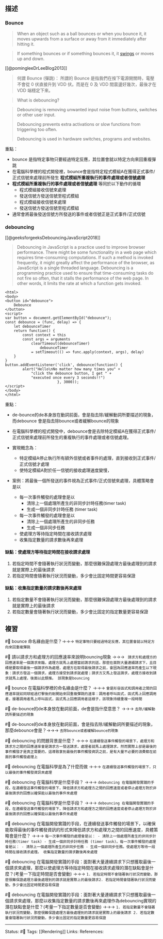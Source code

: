 ## 描述

### Bounce
>  When an object such as a ball bounces or when you bounce it, it moves upwards from a surface or away from it immediately after hitting it. 


> If something bounces or if something bounces it, it [swings](https://www.collinsdictionary.com/dictionary/english/swing "Definition of swings") or moves up and down.

[[@pomingleeDrLeeBlog2013]]
> 何謂 Bounce (彈跳)：   所謂的 Bounce 是指我們在按下電源開關時，電壓不會從 0 伏直接升到 VDD 伏。而是在 0 及 VDD 間震盪好幾次，最後才在 VDD 端穩定下來。


> What is debouncing?

> Debouncing is removing unwanted input noise from buttons, switches or other user input. 
> 
> Debouncing prevents extra activations or slow functions from triggering too often. 
> 
> Debouncing is used in hardware switches, programs and websites.

重點：
- bounce 是指特定事物只要經過特定反應，其位置會就以特定方向來回重複彈跳
- 在電腦科學裡的程式開發裡，bounce會是指特定程式模組A在獲得正式事件/正式信號來處理前所發生 **程式模組所重複執行的事件處理或者信號處理**
-  **程式模組所重複執行的事件處理或者信號處理** 等同於以下動作的循環
	- 程式模組接收信號來處理
	- 發送信號方發送信號至程式模組
	- 程式模組接收信號來處理
	- 發送信號方發送信號至程式模組
- 通常會將最後發送信號方所發送的事件或者信號正是正式事件/正式信號

### debouncing
[[@geeksforgeeksDebouncingJavaScript2018]]

> Debouncing in JavaScript is a practice used to improve browser performance. There might be some functionality in a web page which requires time-consuming computations. If such a method is invoked frequently, it might greatly affect the performance of the browser, as JavaScript is a single threaded language. Debouncing is a programming practice used to ensure that time-consuming tasks do not fire so often, that it stalls the performance of the web page. In other words, it limits the rate at which a function gets invoked.


```
<html> 
<body>
<button id="debounce">
    Debounce
</button>
<script>
var button = document.getElementById("debounce");
const debounce = (func, delay) => {
    let debounceTimer
    return function() {
        const context = this
        const args = arguments
            clearTimeout(debounceTimer)
                debounceTimer
            = setTimeout(() => func.apply(context, args), delay)
    }
} 
button.addEventListener('click', debounce(function() {
        alert("Hello\nNo matter how many times you" +
            "click the debounce button, I get " +
            "executed once every 3 seconds!!")
                        }, 3000));
</script>
</body>
</html>
```


重點：
- de-bounce的de本身放在動詞前面，會是指去除/緩解動詞所要描述的現象，而debounce 會是指去除bounce或者緩解bounce的現象
- 在電腦科學裡的程式開發中，debounce會是去除特定模組A在獲得正式事件/正式信號來處理前所發生的重複執行的事件處理或者信號處理。
- 實現概念為：
	- 特定模組A停止執行所有額外信號或者事件的處理，直到接收到正式事件/正式信號才處理
	- 使特定模組A對於任一信號的接收處理速度變慢，



- 案例：將最後一個所發送的事件視為正式事件/正式信號來處理，具體策略會是以
	- 每一次事件觸發的處理會是以
		- 清除上一個處理所產生的非同步計時任務(timer task)
		- 生成一個非同步計時任務 (timer task)
	- 每一次事件觸發的處理會是以
		- 清除上一個處理所產生的非同步任務
		- 生成一個非同步任務
	- 使處理方等待指定時間在接收請求處理
	- 收集指定數量的請求數後再來處理

#### 缺點：使處理方等待指定時間在接收請求處理
1. 若指定時間不會隨著執行狀況而變動，那麼很難保證處理方最後處理到的請求就是實際上的最後請求
2. 若指定時間會隨著執行狀況而變動，多少會比固定時間更容易保證


#### 缺點：收集指定數量的請求數後再來處理

1. 若指定數量不會隨著執行狀況而變動，那麼很難保證處理方最後處理到的請求就是實際上的最後請求
2. 若指定數量會隨著執行狀況而變動，多少會比固定的指定數量更容易保證




## 複習
#🧠 bounce 命名緣由是什麼？->->-> `特定事物只要經過特定反應，其位置會就以特定方向來回重複彈跳`
<!--SR:!2023-07-22,193,250-->


#🧠 請以請求方和處理方的回應速率來說明bouncing現象 ->->-> ` 請求方和處理方的回應速率是一個請求來臨，處理方就馬上處理當前請求的話，那麼在面對大量連續請求下，且目標是要取得最後一個請求作為處理，處理方在取得最後請求之前，會因為回應速率而產生以下現象：請求方發送一個請求，處理方接受到請求就處理；請求方又馬上發送請求，處理方接收到請求就馬上處理，後面以此類推。 該現象是bouncing`
<!--SR:!2023-05-13,145,250-->

#🧠 bounce 在電腦科學裡的命名緣由是什麼？ ->->-> `會是形容函式和調用者之間的回應速率就如同球經過打擊後的剛開始來回重複彈跳的速率：調用者呼叫函式，函式馬上回應調用者，接著調用者馬上呼叫函式，函式馬上回應調用者這樣子，該現象持續重複一段時間`
<!--SR:!2023-07-07,182,250-->

#🧠 de-bounce的de本身放在動詞前面，de會是指什麼意思？ ->->-> `去除/緩解動詞所要描述的現象`


#🧠 de-bounce的de本身放在動詞前面，會是指去除/緩解動詞所要描述的現象，那麼debounce會是？->->-> `去除bounce或者緩解bounce的現象`




#🧠 debouncing 的問題背景是什麼？ ->->-> `在連續發送事件觸發的場景下，處理方和請求方之間的回應速率會是請求方一發送請求，處理者就馬上處理請求，然而實際上卻是最後的事件觸發才是真正需要的，這導致拿到最後的事件觸發資訊之前，是有大量不必要的浪費都在前面的事件觸發處理上`
<!--SR:!2023-01-28,76,230-->


#🧠 debouncing 在電腦科學是為了什麼而做 ->->-> `在連續發送事件觸發的場景下，只以最後的事件觸發資訊來處理`
<!--SR:!2023-01-12,2,247-->

#🧠 debouncing 在電腦科學是什麼手段？ ->->-> `debouncing 在電腦開發實踐的手段，在連續發送事件觸發的場景下，降低請求方和處理方之間的回應速度或者停止處理方對於非最後請求的回應以確保能以最後的事件來處理`
<!--SR:!2023-01-12,2,247-->
<!--SR:!2023-07-21,192,250-->

#🧠 debouncing 在電腦科學是什麼手段？ ->->-> `debouncing 在電腦開發實踐的手段，在連續發送事件觸發的場景下，降低請求方和處理方之間的回應速度或者停止處理方對於非最後請求的回應以確保能以最後的事件來處理`
<!--SR:!2023-01-12,2,247-->



#🧠 debouncing 在電腦開發實踐的手段，在連續發送事件觸發的場景下，以確保能取得最後的事件觸發資訊的形式來降低請求方和處理方之間的回應速度，具體策略會是什麼？ ->->->  `每一次事件觸發的處理會是以： - 清除上一個處理所產生的非同步計時任務(timer task) - 生成一個非同步計時任務 (timer task)。每一次事件觸發的處理會是以： - 清除上一個處理所產生的非同步任務 - 生成一個非同步任務。使處理方等待一段時間在接收請求處理。 收集指定數量的請求數後再來處理`
<!--SR:!2023-02-19,41,230-->

#🧠 debouncing 在電腦開發實踐的手段：面對著大量連續請求下只想獲取最後一個請求來處理，那麼以使處理方等待指定時間在接收請求處理的潛在缺點會是什麼？(考量一下指定時間是否會變動) ->->-> `1. 若指定時間不會隨著執行狀況而變動，那麼很難保證處理方最後處理到的請求就是實際上的最後請求2. 若指定時間會隨著執行狀況而變動，多少會比固定時間更容易保證`
<!--SR:!2023-01-25,77,248-->


#🧠 debouncing 在電腦開發實踐的手段：面對著大量連續請求下只想獲取最後一個請求來處理，那麼以收集指定數量的請求數後再來處理作為debouncing實現的潛在缺點會是什麼？(考量一下指定數量是否會變動) ->->-> `1. 若指定數量不會隨著執行狀況而變動，那麼很難保證處理方最後處理到的請求就是實際上的最後請求 2. 若指定數量會隨著執行狀況而變動，多少會比固定的指定數量更容易保證`
<!--SR:!2023-02-14,90,248-->



---
Status: #🌱 
Tags:
[[Rendering]]
Links:
References: